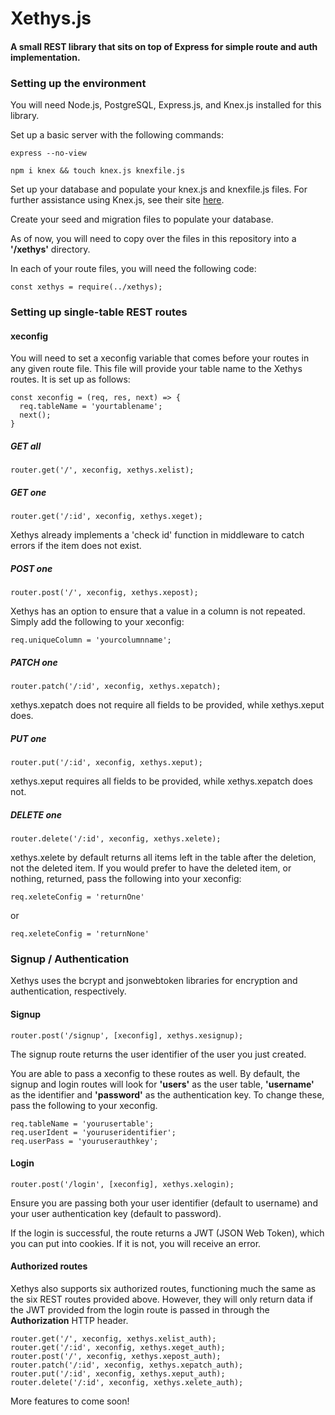 # Xethys.js

#### A small REST library that sits on top of Express for simple route and auth implementation.

### Setting up the environment
You will need Node.js, PostgreSQL, Express.js, and Knex.js installed for this library.

Set up a basic server with the following commands:

`express --no-view`

`npm i knex && touch knex.js knexfile.js`

Set up your database and populate your knex.js and knexfile.js files. For further assistance using Knex.js, see their site [here](https://knexjs.org).

Create your seed and migration files to populate your database.

As of now, you will need to copy over the files in this repository into a __'/xethys'__ directory.

In each of your route files, you will need the following code:

`const xethys = require(../xethys);`

### Setting up single-table REST routes

#### xeconfig
You will need to set a xeconfig variable that comes before your routes in any given route file. This file will provide your table name to the Xethys routes. It is set up as follows:

```
const xeconfig = (req, res, next) => {
  req.tableName = 'yourtablename';
  next();
}
```

##### GET all

`router.get('/', xeconfig, xethys.xelist);`

##### GET one

`router.get('/:id', xeconfig, xethys.xeget);`

Xethys already implements a 'check id' function in middleware to catch errors if the item does not exist.

##### POST one

`router.post('/', xeconfig, xethys.xepost);`

Xethys has an option to ensure that a value in a column is not repeated. Simply add the following to your xeconfig:

`req.uniqueColumn = 'yourcolumnname';`

##### PATCH one

`router.patch('/:id', xeconfig, xethys.xepatch);`

xethys.xepatch does not require all fields to be provided, while xethys.xeput does.

##### PUT one

`router.put('/:id', xeconfig, xethys.xeput);`

xethys.xeput requires all fields to be provided, while xethys.xepatch does not.

##### DELETE one

`router.delete('/:id', xeconfig, xethys.xelete);`

xethys.xelete by default returns all items left in the table after the deletion, not the deleted item. If you would prefer to have the deleted item, or nothing, returned, pass the following into your xeconfig:

`req.xeleteConfig = 'returnOne'`

or

`req.xeleteConfig = 'returnNone'`

### Signup / Authentication

Xethys uses the bcrypt and jsonwebtoken libraries for encryption and authentication, respectively.

#### Signup

`router.post('/signup', [xeconfig], xethys.xesignup);`

The signup route returns the user identifier of the user you just created.

You are able to pass a xeconfig to these routes as well. By default, the signup and login routes will look for __'users'__ as the user table, __'username'__ as the identifier and __'password'__ as the authentication key. To change these, pass the following to your xeconfig.

```
req.tableName = 'yourusertable';
req.userIdent = 'youruseridentifier';
req.userPass = 'youruserauthkey';
```

#### Login

`router.post('/login', [xeconfig], xethys.xelogin);`

Ensure you are passing both your user identifier (default to username) and your user authentication key (default to password).

If the login is successful, the route returns a JWT (JSON Web Token), which you can put into cookies. If it is not, you will receive an error.

#### Authorized routes

Xethys also supports six authorized routes, functioning much the same as the six REST routes provided above.
However, they will only return data if the JWT provided from the login route is passed in through the __Authorization__ HTTP header.

```
router.get('/', xeconfig, xethys.xelist_auth);
router.get('/:id', xeconfig, xethys.xeget_auth);
router.post('/', xeconfig, xethys.xepost_auth);
router.patch('/:id', xeconfig, xethys.xepatch_auth);
router.put('/:id', xeconfig, xethys.xeput_auth);
router.delete('/:id', xeconfig, xethys.xelete_auth);
```

More features to come soon!
